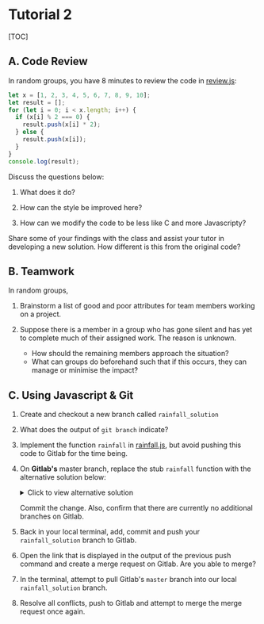 # Tutorial 2

[TOC]

## A. Code Review

In random groups, you have 8 minutes to review the code in [review.js](review.js):

```js
let x = [1, 2, 3, 4, 5, 6, 7, 8, 9, 10];
let result = [];
for (let i = 0; i < x.length; i++) {
  if (x[i] % 2 === 0) {
    result.push(x[i] * 2);
  } else {
    result.push(x[i]);
  }
}
console.log(result);
```

Discuss the questions below:

1. What does it do?

1. How can the style be improved here?

1. How can we modify the code to be less like C and more Javascripty?

Share some of your findings with the class and assist your tutor in developing a new solution.
How different is this from the original code?

## B. Teamwork

In random groups,

1. Brainstorm a list of good and poor attributes for team members working on a project.

1. Suppose there is a member in a group who has gone silent and has yet to complete much of their assigned work. The reason is unknown.
   - How should the remaining members approach the situation?
   - What can groups do beforehand such that if this occurs, they can manage or minimise the impact?

## C. Using Javascript & Git

1. Create and checkout a new branch called `rainfall_solution`

1. What does the output of `git branch` indicate?
1. Implement the function `rainfall` in [rainfall.js](rainfall.js), but avoid pushing this code to Gitlab for the time being.

1. On **Gitlab's** master branch, replace the stub `rainfall` function with the alternative solution below:
   <details close>
   <summary>Click to view alternative solution</summary>

   ```javascript
   /**
    * Compute the average of only the positive
    * elements in the integer array.
    * Return null if there are no positive integers.
    */
   function rainfall(integers) {
     let total = 0;
     let count = 0;
     for (let i = 0; i < integers.length; i++) {
       if (integers[i] > 0) {
         total += integers[i];
         count++;
       }
     }
     if (count === 0) {
       return null;
     } else {
       return total / count;
     }
   }
   ```

   </details>

   Commit the change. Also, confirm that there are currently no additional branches on Gitlab.

1. Back in your local terminal, add, commit and push your `rainfall_solution` branch to Gitlab.

1. Open the link that is displayed in the output of the previous push command and create a merge request on Gitlab. Are you able to merge?

1. In the terminal, attempt to pull Gitlab's `master` branch into our local `rainfall_solution` branch.
1. Resolve all conflicts, push to Gitlab and attempt to merge the merge request once again.
